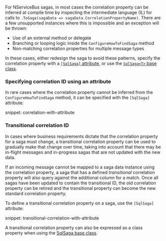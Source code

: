 For NServiceBus sagas, in most cases the correlation property can be inferred at compile time by inspecting the intermediate language (IL) for calls to `.ToSaga(sagaData => sagaData.CorrelationPropertyName)`. There are a few unsupported instances where this is impossible and an exception will be thrown:

* Use of an external method or delegate
* Branching or looping logic inside the `ConfigureHowToFindSaga` method
* Non-matching correlation properties for multiple message types

In these cases, either redesign the saga to avoid these patterns, specify the correlation property with a [`[SqlSaga]` attribute](#correlation-ids-specifying-correlation-id-using-attribute), or use the [`SqlSaga<T>` base class](sqlsaga.md).


### Specifying correlation ID using an attribute

In rare cases where the correlation property cannot be inferred from the `ConfigureHowToFindSaga` method, it can be specified with the `[SqlSaga]` attribute:

snippet: correlation-with-attribute


### Transitional correlation ID

In cases where business requirements dictate that the correlation property for a saga must change, a transitional correlation property can be used to gradually make that change over time, taking into account that there may be in-flight messages and in-progress sagas that are not updated with the new data.

If an incoming message cannot be mapped to a saga data instance using the correlation property, a saga that has a defined _transitional_ correlation property will also query against the additional column for a match. Once all sagas have been updated to contain the transitional ID, the old correlation property can be retired and the transitional property can become the new standard correlation property.

To define a transitional correlation property on a saga, use the `[SqlSaga]` attribute:

snippet: transitional-correlation-with-attribute

A transitional correlation property can also be expressed as a class property when using the [SqlSaga<T> base class](sqlsaga.md).
